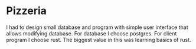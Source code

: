 # Pizzeria
I had to design small database and program with simple user interface that allows modifying database. For database I choose postgres. For client program I choose rust. The biggest value in this was learning basics of rust.
